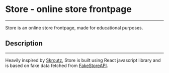 # Store - online store frontpage
---
Store is an online store frontpage, made for educational purposes.

## Description
---
Heavily inspired by [Skroutz](https://www.skroutz.gr/), Store is built using React javascript library and is based on fake data fetched from [FakeStoreAPI](https://fakestoreapi.com/).